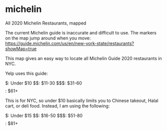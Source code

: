 # michelin
All 2020 Michelin Restaurants, mapped

The current Michelin guide is inaccurate and difficult to use. The markers on the map jump around when you move: https://guide.michelin.com/us/en/new-york-state/restaurants?showMap=true

This map gives an easy way to locate all Michelin Guide 2020 restaurants in NYC.

Yelp uses this guide:

$: Under $10
$$: $11-30
$$$: $31-60
$$$$: $61+

This is for NYC, so under $10 basically limits you to Chinese takeout, Halal cart, or deli food. Instead, I am using the following:

$: Under $15
$$: $16-50
$$$: $51-80
$$$$: $81+